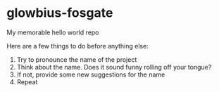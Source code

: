 # glowbius-fosgate
My memorable hello world repo

Here are a few things to do before anything else:

1.  Try to pronounce the name of the project
2.  Think about the name.  Does it sound funny rolling off your tongue?
3.  If not, provide some new suggestions for the name
4.  Repeat
